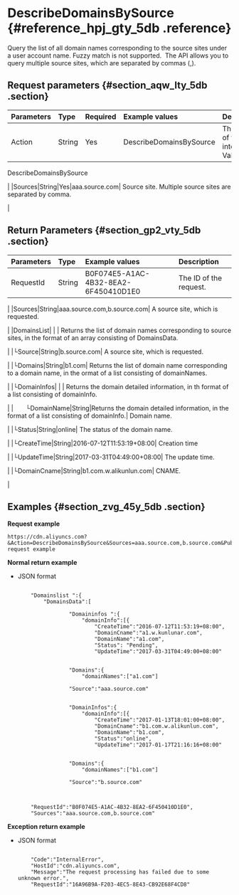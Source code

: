 # DescribeDomainsBySource {#reference_hpj_gty_5db .reference}

Query the list of all domain names corresponding to the source sites under a user account name. Fuzzy match is not supported.  The API allows you to query multiple source sites, which are separated by commas \(,\).

## Request parameters {#section_aqw_lty_5db .section}

|Parameters|Type|Required|**Example values**|**Description**|
|:---------|:---|:-------|:-----------------|:--------------|
|Action|String|Yes|DescribeDomainsBySource| The name of this interface. Value: 

 DescribeDomainsBySource

 |
|Sources|String|Yes|aaa.source.com| Source site. Multiple source sites are separated by comma.

 |

## Return Parameters {#section_gp2_vty_5db .section}

|Parameters|Type|Example values|Description|
|:---------|:---|:-------------|:----------|
|RequestId|String|B0F074E5-A1AC-4B32-8EA2-6F450410D1E0| The ID of the request.

 |
|Sources|String|aaa.source.com,b.source.com| A source site, which is requested.

 |
|DomainsList| | | Returns the list of domain names corresponding to source sites, in the format of an array consisting of DomainsData.

 |
|└Source|String|b.source.com| A source site, which is requested.

 |
|└Domains|String|b1.com| Returns the list of domain name corresponding to a domain name, in the ormat of a list consisting of domainNames.

 |
|└DomainInfos| | | Returns the domain detailed information, in th format of a list consisting of domainInfo.

 |
|  └DomainName|String|Returns the domain detailed information, in the format of a list consisting of domainInfo.| Domain name.

 |
|└Status|String|online| The status of the domain name.

 |
|└CreateTime|String|2016-07-12T11:53:19+08:00| Creation time

 |
|└UpdateTime|String|2017-03-31T04:49:00+08:00| The update time.

 |
|└DomainCname|String|b1.com.w.alikunlun.com| CNAME.

 |

## Examples {#section_zvg_45y_5db .section}

**Request example**

```
https://cdn.aliyuncs.com?&Action=DescribeDomainsBySource&Sources=aaa.source.com,b.source.com&Public request example
```

**Normal return example**

-   JSON format

    ```
    
        "Domainslist ":{
            "DomainsData":[
                
                    "Domaininfos ":{
                        "domainInfo":[{
                            "CreateTime":"2016-07-12T11:53:19+08:00",
                            "DomainCname":"a1.w.kunlunar.com",
                            "DomainName":"a1.com",
                            "Status": "Pending",
                            "UpdateTime":"2017-03-31T04:49:00+08:00"
                        
                    
                    "Domains":{
                        "domainNames":["a1.com"]
                    
                    "Source":"aaa.source.com"
                
                
                    "DomainInfos":{
                        "domainInfo":[{
                            "CreateTime":"2017-01-13T18:01:00+08:00",
                            "DomainCname":"b1.com.w.alikunlun.com",
                            "DomainName":"b1.com",
                            "Status":"online",
                            "UpdateTime":"2017-01-17T21:16:16+08:00"
                        
                    
                    "Domains":{
                        "domainNames":["b1.com"]
                    
                    "Source":"b.source.com"
                
            
        
        "RequestId":"B0F074E5-A1AC-4B32-8EA2-6F450410D1E0",
        "Sources":"aaa.source.com,b.source.com"
    
    ```


**Exception return example**

-   JSON format

    ```
    
        "Code":"InternalError",
        "HostId":"cdn.aliyuncs.com",
        "Message":"The request processing has failed due to some unknown error.",
        "RequestId":"16A96B9A-F203-4EC5-8E43-CB92E68F4CD8"
    
    ```


